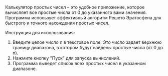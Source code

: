 Калькулятор простых чисел – это удобное приложение, которое вычисляет все простые числа от 0 до указанного вами значения. Программа использует эффективный алгоритм Решето Эратосфена для быстрого и точного нахождения простых чисел.

Инструкция для использования:
1. Введите целое число n в текстовое поле. Это число задает верхнюю границу диапазона, в котором будут найдены простые числа (от 0 до n).
2. Нажмите кнопку "Пуск" для запуска вычислений.
3. Программа выведет список всех простых чисел в указанном диапазоне.

